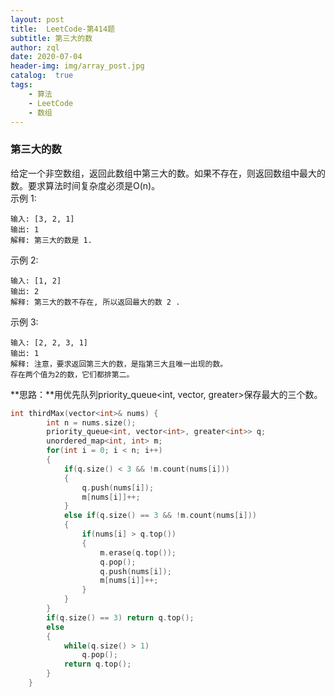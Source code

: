 ```yaml
---
layout: post
title:  LeetCode-第414题
subtitle: 第三大的数
author: zql
date: 2020-07-04
header-img: img/array_post.jpg
catalog:  true
tags:
    - 算法
    - LeetCode
    - 数组
---
```

### 第三大的数  
给定一个非空数组，返回此数组中第三大的数。如果不存在，则返回数组中最大的数。要求算法时间复杂度必须是O(n)。  
示例 1:  
```
输入: [3, 2, 1]
输出: 1
解释: 第三大的数是 1.
```
示例 2:  
```
输入: [1, 2]
输出: 2
解释: 第三大的数不存在, 所以返回最大的数 2 .
```
示例 3:  
```
输入: [2, 2, 3, 1]
输出: 1  
解释: 注意，要求返回第三大的数，是指第三大且唯一出现的数。  
存在两个值为2的数，它们都排第二。  
```
**思路：**用优先队列priority_queue<int, vector<int>, greater<int>>保存最大的三个数。  
```c++
int thirdMax(vector<int>& nums) {
        int n = nums.size();
        priority_queue<int, vector<int>, greater<int>> q;
        unordered_map<int, int> m;
        for(int i = 0; i < n; i++)
        {
            if(q.size() < 3 && !m.count(nums[i]))
            {
                q.push(nums[i]);
                m[nums[i]]++;
            }
            else if(q.size() == 3 && !m.count(nums[i]))
            {
                if(nums[i] > q.top())
                {
                    m.erase(q.top());
                    q.pop();
                    q.push(nums[i]);
                    m[nums[i]]++;
                }
            }
        }
        if(q.size() == 3) return q.top();
        else
        {
            while(q.size() > 1)
                q.pop();
            return q.top();
        }
    }
```
